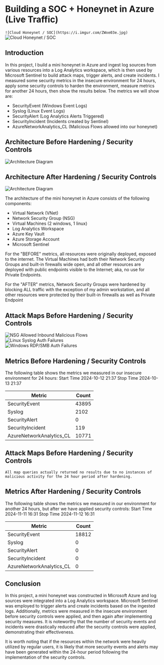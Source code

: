 # Building a SOC + Honeynet in Azure (Live Traffic)
```![Cloud Honeynet / SOC](https://i.imgur.com/ZWxe03e.jpg)```
![Cloud Honeynet / SOC](https://github.com/user-attachments/assets/6f4d4504-4000-49ef-9c1a-bd2188aac3b2)

## Introduction

In this project, I build a mini honeynet in Azure and ingest log sources from various resources into a Log Analytics workspace, which is then used by Microsoft Sentinel to build attack maps, trigger alerts, and create incidents. I measured some security metrics in the insecure environment for 24 hours, apply some security controls to harden the environment, measure metrics for another 24 hours, then show the results below. The metrics we will show are:

- SecurityEvent (Windows Event Logs)
- Syslog (Linux Event Logs)
- SecurityAlert (Log Analytics Alerts Triggered)
- SecurityIncident (Incidents created by Sentinel)
- AzureNetworkAnalytics_CL (Malicious Flows allowed into our honeynet)

## Architecture Before Hardening / Security Controls
![Architecture Diagram](https://i.imgur.com/aBDwnKb.jpg)

## Architecture After Hardening / Security Controls
![Architecture Diagram](https://i.imgur.com/YQNa9Pp.jpg)

The architecture of the mini honeynet in Azure consists of the following components:

- Virtual Network (VNet)
- Network Security Group (NSG)
- Virtual Machines (2 windows, 1 linux)
- Log Analytics Workspace
- Azure Key Vault
- Azure Storage Account
- Microsoft Sentinel

For the "BEFORE" metrics, all resources were originally deployed, exposed to the internet. The Virtual Machines had both their Network Security Groups and built-in firewalls wide open, and all other resources are deployed with public endpoints visible to the Internet; aka, no use for Private Endpoints.

For the "AFTER" metrics, Network Security Groups were hardened by blocking ALL traffic with the exception of my admin workstation, and all other resources were protected by their built-in firewalls as well as Private Endpoint

## Attack Maps Before Hardening / Security Controls
![NSG Allowed Inbound Malicious Flows](https://github.com/user-attachments/assets/9373aa3d-711e-4358-9ae2-c11c3fe7ab83)<br>
![Linux Syslog Auth Failures](https://github.com/user-attachments/assets/9a8a5253-c57f-42b3-a402-6eed4e11b1f0)<br>
![Windows RDP/SMB Auth Failures](https://github.com/user-attachments/assets/0b90015d-155c-48fa-a709-d90b4744ee38)<br>


## Metrics Before Hardening / Security Controls

The following table shows the metrics we measured in our insecure environment for 24 hours:
Start Time 2024-10-12 21:37
Stop Time 2024-10-13 21:37

| Metric                   | Count
| ------------------------ | -----
| SecurityEvent            | 43895
| Syslog                   | 2102
| SecurityAlert            | 0
| SecurityIncident         | 119
| AzureNetworkAnalytics_CL | 10771

## Attack Maps Before Hardening / Security Controls

```All map queries actually returned no results due to no instances of malicious activity for the 24 hour period after hardening.```

## Metrics After Hardening / Security Controls

The following table shows the metrics we measured in our environment for another 24 hours, but after we have applied security controls:
Start Time 2024-11-11 16:31
Stop Time	2024-11-12 16:31

| Metric                   | Count
| ------------------------ | -----
| SecurityEvent            | 18812
| Syslog                   | 0
| SecurityAlert            | 0
| SecurityIncident         | 0
| AzureNetworkAnalytics_CL | 0

## Conclusion

In this project, a mini honeynet was constructed in Microsoft Azure and log sources were integrated into a Log Analytics workspace. Microsoft Sentinel was employed to trigger alerts and create incidents based on the ingested logs. Additionally, metrics were measured in the insecure environment before security controls were applied, and then again after implementing security measures. It is noteworthy that the number of security events and incidents were drastically reduced after the security controls were applied, demonstrating their effectiveness.

It is worth noting that if the resources within the network were heavily utilized by regular users, it is likely that more security events and alerts may have been generated within the 24-hour period following the implementation of the security controls.
